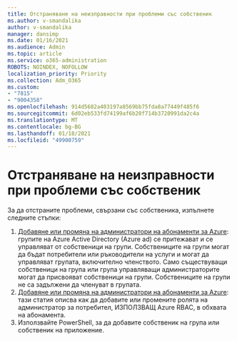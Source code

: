 ```yaml
---
title: Отстраняване на неизправности при проблеми със собственик
ms.author: v-smandalika
author: v-smandalika
manager: dansimp
ms.date: 01/16/2021
ms.audience: Admin
ms.topic: article
ms.service: o365-administration
ROBOTS: NOINDEX, NOFOLLOW
localization_priority: Priority
ms.collection: Adm_O365
ms.custom:
- "7815"
- "9004358"
ms.openlocfilehash: 914d5682a403197a8569bb75fda8a77449f485f6
ms.sourcegitcommit: 6d02eb533fd74199af6b20f714b3720991da2c4a
ms.translationtype: MT
ms.contentlocale: bg-BG
ms.lasthandoff: 01/18/2021
ms.locfileid: "49900759"
---
```

# <a name="troubleshoot-owner-issues"></a>Отстраняване на неизправности при проблеми със собственик

За да отстраните проблеми, свързани със собственика, изпълнете следните стъпки:

1. [Добавяне или промяна на администратори на абонаменти за Azure](https://docs.microsoft.com/azure/active-directory/fundamentals/active-directory-accessmanagement-managing-group-owners): групите на Azure Active Directory (Azure ad) се притежават и се управляват от собственици на групи. Собствениците на групи могат да бъдат потребители или ръководители на услуги и могат да управляват групата, включително членството. Само съществуващи собственици на група или група управляващи администраторите могат да присвояват собственици на групи. Собствениците на групи не са задължени да членуват в групата.
2. [Добавяне или промяна на администратори на абонаменти за Azure](https://docs.microsoft.com/azure/cost-management-billing/manage/add-change-subscription-administrator): тази статия описва как да добавите или промените ролята на администратор за потребител, ИЗПОЛЗВАЩ Azure RBAC, в обхвата на абонамента.
3. Използвайте PowerShell, за да добавите собственик на група или собственик на приложение.
